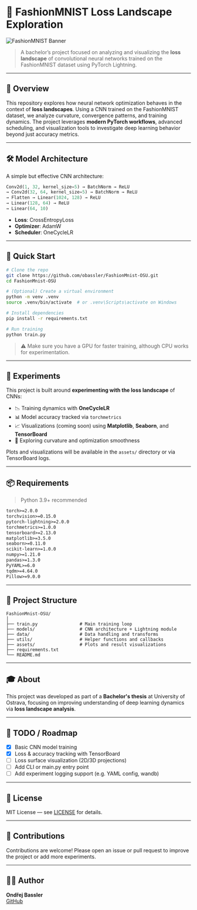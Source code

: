 # 🧠 FashionMNIST Loss Landscape Exploration

![FashionMNIST Banner](https://raw.githubusercontent.com/obassler/FashionMnist-OSU/main/assets/banner.png)

> A bachelor’s project focused on analyzing and visualizing the **loss landscape** of convolutional neural networks trained on the FashionMNIST dataset using PyTorch Lightning.

---

## 📌 Overview

This repository explores how neural network optimization behaves in the context of **loss landscapes**. Using a CNN trained on the FashionMNIST dataset, we analyze curvature, convergence patterns, and training dynamics. The project leverages **modern PyTorch workflows**, advanced scheduling, and visualization tools to investigate deep learning behavior beyond just accuracy metrics.

---

## 🛠️ Model Architecture

A simple but effective CNN architecture:

```python
Conv2d(1, 32, kernel_size=5) → BatchNorm → ReLU  
→ Conv2d(32, 64, kernel_size=5) → BatchNorm → ReLU  
→ Flatten → Linear(1024, 128) → ReLU  
→ Linear(128, 64) → ReLU  
→ Linear(64, 10)
```

- **Loss**: CrossEntropyLoss  
- **Optimizer**: AdamW  
- **Scheduler**: OneCycleLR

---

## 🚀 Quick Start

```bash
# Clone the repo
git clone https://github.com/obassler/FashionMnist-OSU.git
cd FashionMnist-OSU

# (Optional) Create a virtual environment
python -m venv .venv
source .venv/bin/activate  # or .venv\Scripts\activate on Windows

# Install dependencies
pip install -r requirements.txt

# Run training
python train.py
```

> ⚠️ Make sure you have a GPU for faster training, although CPU works for experimentation.

---

## 🧪 Experiments

This project is built around **experimenting with the loss landscape** of CNNs:

- 📉 Training dynamics with **OneCycleLR**
- 📊 Model accuracy tracked via `torchmetrics`
- 📈 Visualizations (coming soon) using **Matplotlib**, **Seaborn**, and **TensorBoard**
- 🧭 Exploring curvature and optimization smoothness

Plots and visualizations will be available in the `assets/` directory or via TensorBoard logs.

---

## 📦 Requirements

> Python 3.9+ recommended

```txt
torch>=2.0.0
torchvision>=0.15.0
pytorch-lightning>=2.0.0
torchmetrics>=1.0.0
tensorboard>=2.13.0
matplotlib>=3.5.0
seaborn>=0.11.0
scikit-learn>=1.0.0
numpy>=1.21.0
pandas>=1.3.0
PyYAML>=6.0
tqdm>=4.64.0
Pillow>=9.0.0
```

---

## 📁 Project Structure

```
FashionMnist-OSU/
│
├── train.py                # Main training loop
├── models/                 # CNN architecture + Lightning module
├── data/                   # Data handling and transforms
├── utils/                  # Helper functions and callbacks
├── assets/                 # Plots and result visualizations
├── requirements.txt
└── README.md
```

---

## 🎓 About

This project was developed as part of a **Bachelor's thesis** at University of Ostrava, focusing on improving understanding of deep learning dynamics via **loss landscape analysis**.

---

## 📌 TODO / Roadmap

- [x] Basic CNN model training
- [x] Loss & accuracy tracking with TensorBoard
- [ ] Loss surface visualization (2D/3D projections)
- [ ] Add CLI or main.py entry point
- [ ] Add experiment logging support (e.g. YAML config, wandb)

---

## 📜 License

MIT License — see [LICENSE](LICENSE) for details.

---

## 🤝 Contributions

Contributions are welcome! Please open an issue or pull request to improve the project or add more experiments.

---

## 🙋‍♂️ Author

**Ondřej Bassler**  
[GitHub](https://github.com/obassler)
